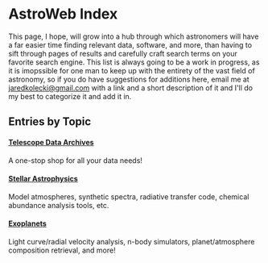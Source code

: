 # AstroWeb Index

This page, I hope, will grow into a hub through which astronomers will have a far easier time finding relevant data, software, and more, than having to sift through pages of results and carefully craft search terms on your favorite search engine. This list is always going to be a work in progress, as it is imopssible for one man to keep up with the entirety of the vast field of astronomy, so if you do have suggestions for additions here, email me at jaredkolecki@gmail.com with a link and a short description of it and I'll do my best to categorize it and add it in.


## Entries by Topic
#### [Telescope Data Archives](dataarchives.md)
A one-stop shop for all your data needs!

#### [Stellar Astrophysics](stellar.md)
Model atmospheres, synthetic spectra, radiative transfer code, chemical abundance analysis tools, etc.

#### [Exoplanets](exoplanets.md)
Light curve/radial velocity analysis, n-body simulators, planet/atmosphere composition retrieval, and more!
